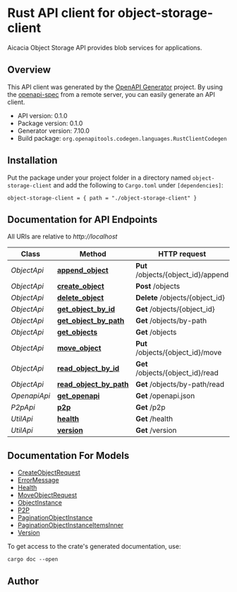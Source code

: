 # Rust API client for object-storage-client

Aicacia Object Storage API provides blob services for applications.


## Overview

This API client was generated by the [OpenAPI Generator](https://openapi-generator.tech) project.  By using the [openapi-spec](https://openapis.org) from a remote server, you can easily generate an API client.

- API version: 0.1.0
- Package version: 0.1.0
- Generator version: 7.10.0
- Build package: `org.openapitools.codegen.languages.RustClientCodegen`

## Installation

Put the package under your project folder in a directory named `object-storage-client` and add the following to `Cargo.toml` under `[dependencies]`:

```
object-storage-client = { path = "./object-storage-client" }
```

## Documentation for API Endpoints

All URIs are relative to *http://localhost*

Class | Method | HTTP request | Description
------------ | ------------- | ------------- | -------------
*ObjectApi* | [**append_object**](docs/ObjectApi.md#append_object) | **Put** /objects/{object_id}/append | 
*ObjectApi* | [**create_object**](docs/ObjectApi.md#create_object) | **Post** /objects | 
*ObjectApi* | [**delete_object**](docs/ObjectApi.md#delete_object) | **Delete** /objects/{object_id} | 
*ObjectApi* | [**get_object_by_id**](docs/ObjectApi.md#get_object_by_id) | **Get** /objects/{object_id} | 
*ObjectApi* | [**get_object_by_path**](docs/ObjectApi.md#get_object_by_path) | **Get** /objects/by-path | 
*ObjectApi* | [**get_objects**](docs/ObjectApi.md#get_objects) | **Get** /objects | 
*ObjectApi* | [**move_object**](docs/ObjectApi.md#move_object) | **Put** /objects/{object_id}/move | 
*ObjectApi* | [**read_object_by_id**](docs/ObjectApi.md#read_object_by_id) | **Get** /objects/{object_id}/read | 
*ObjectApi* | [**read_object_by_path**](docs/ObjectApi.md#read_object_by_path) | **Get** /objects/by-path/read | 
*OpenapiApi* | [**get_openapi**](docs/OpenapiApi.md#get_openapi) | **Get** /openapi.json | 
*P2pApi* | [**p2p**](docs/P2pApi.md#p2p) | **Get** /p2p | 
*UtilApi* | [**health**](docs/UtilApi.md#health) | **Get** /health | 
*UtilApi* | [**version**](docs/UtilApi.md#version) | **Get** /version | 


## Documentation For Models

 - [CreateObjectRequest](docs/CreateObjectRequest.md)
 - [ErrorMessage](docs/ErrorMessage.md)
 - [Health](docs/Health.md)
 - [MoveObjectRequest](docs/MoveObjectRequest.md)
 - [ObjectInstance](docs/ObjectInstance.md)
 - [P2P](docs/P2P.md)
 - [PaginationObjectInstance](docs/PaginationObjectInstance.md)
 - [PaginationObjectInstanceItemsInner](docs/PaginationObjectInstanceItemsInner.md)
 - [Version](docs/Version.md)


To get access to the crate's generated documentation, use:

```
cargo doc --open
```

## Author



